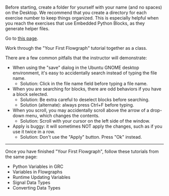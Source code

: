 Before starting, create a folder for yourself with your name (and no spaces) on the Desktop. We recommend that you create a directory for each exercise number to keep things organized. This is especially helpful when you reach the exercises that use Embedded Python Blocks, as they generate helper files.

Go to [this page](https://wiki.gnuradio.org/index.php?title=Tutorials).

Work through the "Your First Flowgraph" tutorial together as a class. 

There are a few common pitfalls that the instructor will demonstrate:

- When using the "save" dialog in the Ubuntu GNOME desktop environment, it's easy to accidentally search instead of typing the file name.
  - Solution: Click in the file name field before typing a file name.
- When you are searching for blocks, there are odd behaviors if you have a block selected.
  - Solution: Be extra careful to deselect blocks before searching.
  - Solution (alternate): always press Ctrl+F before typing.
- When you scroll, you may accidentally scroll above the arrow of a drop-down menu, which changes the contents.
  - Solution: Scroll with your cursor on the left side of the window.
- Apply is buggy: it will sometimes NOT apply the changes, such as if you use it twice in a row.
  - Solution: Don't use the "Apply" button. Press "Ok" instead.

------

Once you have finished "Your First Flowgraph", follow these tutorials from the same page:

- Python Variables in GRC
- Variables in Flowgraphs
- Runtime Updating Variables
- Signal Data Types
- Converting Data Types

